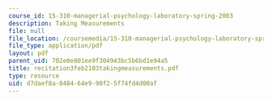 ```yaml
---
course_id: 15-310-managerial-psychology-laboratory-spring-2003
description: Taking Measurements
file: null
file_location: /coursemedia/15-310-managerial-psychology-laboratory-spring-2003/d7daef8a048464e990f25f74fd4d00af_recitation3feb2103takingmeasurements.pdf
file_type: application/pdf
layout: pdf
parent_uid: 702e0e801ee9f304943bc5b6bd1e94a5
title: recitation3feb2103takingmeasurements.pdf
type: resource
uid: d7daef8a-0484-64e9-90f2-5f74fd4d00af
---
```

